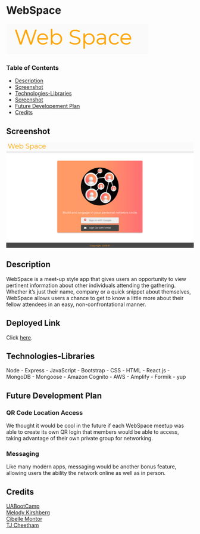 # WebSpace
![Webspace](/src/webSpace.png)

### Table of Contents 
* [Description](#description) 
* [Screenshot](#screenshot)
* [Technologies-Libraries](#technologies-libraries) 
* [Screenshot](#screenshot)
* [Future Developement Plan](#future-development-plan)
* [Credits](#credits) 

## Screenshot
![WebSpace](/src/screenshotWeb.png)

## Description
WebSpace is a meet-up style app that gives users an opportunity to view pertinent information about other individuals attending the gathering. Whether it’s just their name, company or a quick snippet about themselves, WebSpace allows users a chance to get to know a little more about their fellow attendees in an easy, non-confrontational manner.

## Deployed Link
Click [here](https://rocky-atoll-63520.herokuapp.com/).

## Technologies-Libraries
Node - Express - JavaScript - Bootstrap - CSS - HTML - React.js - MongoDB - Mongoose - Amazon Cognito - AWS - Amplify - Formik - yup

## Future Development Plan
### QR Code Location Access
We thought it would be cool in the future if each WebSpace meetup was able to create its own QR login that members would be able to access, taking advantage of their own private group for networking.

### Messaging
Like many modern apps, messaging would be another bonus feature, allowing users the ability the network online as well as in person.

## Credits
[UABootCamp](https://bootcamp.ce.arizona.edu/coding/)  
[Melody Kirshberg](https://github.com/verlitas)  
[Cibelle Montor](https://github.com/cibellem)  
[TJ Cheetham](https://github.com/Tjcheetham)  
